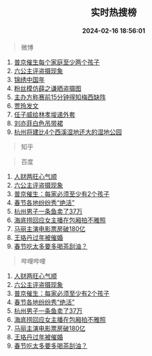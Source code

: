 <div align="center"><h2>实时热搜榜</h2><h4>2024-02-16 18:56:01</h4></div>

> 微博  

1. [普京催生每个家庭至少两个孩子](https://s.weibo.com/weibo?q=%23%E6%99%AE%E4%BA%AC%E5%82%AC%E7%94%9F%E6%AF%8F%E4%B8%AA%E5%AE%B6%E5%BA%AD%E8%87%B3%E5%B0%91%E4%B8%A4%E4%B8%AA%E5%AD%A9%E5%AD%90%23&t=31&band_rank=1&Refer=top)<br />
2. [六公主评盗摄现象](https://s.weibo.com/weibo?q=%23%E5%85%AD%E5%85%AC%E4%B8%BB%E8%AF%84%E7%9B%97%E6%91%84%E7%8E%B0%E8%B1%A1%23&t=31&band_rank=2&Refer=top)<br />
3. [锦绣中国年](https://s.weibo.com/weibo?q=%23%E9%94%A6%E7%BB%A3%E4%B8%AD%E5%9B%BD%E5%B9%B4%23&t=31&band_rank=3&Refer=top)<br />
4. [粉丝模仿薛之谦晒盗摄图](https://s.weibo.com/weibo?q=%23%E7%B2%89%E4%B8%9D%E6%A8%A1%E4%BB%BF%E8%96%9B%E4%B9%8B%E8%B0%A6%E6%99%92%E7%9B%97%E6%91%84%E5%9B%BE%23&t=31&band_rank=4&Refer=top)<br />
5. [主办方称赛前15分钟得知梅西缺阵](https://s.weibo.com/weibo?q=%23%E4%B8%BB%E5%8A%9E%E6%96%B9%E7%A7%B0%E8%B5%9B%E5%89%8D15%E5%88%86%E9%92%9F%E5%BE%97%E7%9F%A5%E6%A2%85%E8%A5%BF%E7%BC%BA%E9%98%B5%23&t=31&band_rank=5&Refer=top)<br />
6. [贾玲发文](https://s.weibo.com/weibo?q=%E8%B4%BE%E7%8E%B2%E5%8F%91%E6%96%87&t=31&band_rank=6&Refer=top)<br />
7. [任子威给林孝埈递外套](https://s.weibo.com/weibo?q=%E4%BB%BB%E5%AD%90%E5%A8%81%E7%BB%99%E6%9E%97%E5%AD%9D%E5%9F%88%E9%80%92%E5%A4%96%E5%A5%97&t=31&band_rank=7&Refer=top)<br />
8. [刘亦菲白色吊带裙](https://s.weibo.com/weibo?q=%E5%88%98%E4%BA%A6%E8%8F%B2%E7%99%BD%E8%89%B2%E5%90%8A%E5%B8%A6%E8%A3%99&t=31&band_rank=8&Refer=top)<br />
9. [杭州将建比4个西溪湿地还大的湿地公园](https://s.weibo.com/weibo?q=%23%E6%9D%AD%E5%B7%9E%E5%B0%86%E5%BB%BA%E6%AF%944%E4%B8%AA%E8%A5%BF%E6%BA%AA%E6%B9%BF%E5%9C%B0%E8%BF%98%E5%A4%A7%E7%9A%84%E6%B9%BF%E5%9C%B0%E5%85%AC%E5%9B%AD%23&t=31&band_rank=9&Refer=top)<br />

> 知乎  


> 百度  

1. [人财两旺心气顺](https://www.baidu.com/s?wd=%E4%BA%BA%E8%B4%A2%E4%B8%A4%E6%97%BA%E5%BF%83%E6%B0%94%E9%A1%BA&sa=fyb_news&rsv_dl=fyb_news)<br />
2. [六公主评盗摄现象](https://www.baidu.com/s?wd=%E5%85%AD%E5%85%AC%E4%B8%BB%E8%AF%84%E7%9B%97%E6%91%84%E7%8E%B0%E8%B1%A1&sa=fyb_news&rsv_dl=fyb_news)<br />
3. [普京催生：每家必须至少有2个孩子](https://www.baidu.com/s?wd=%E6%99%AE%E4%BA%AC%E5%82%AC%E7%94%9F%EF%BC%9A%E6%AF%8F%E5%AE%B6%E5%BF%85%E9%A1%BB%E8%87%B3%E5%B0%91%E6%9C%892%E4%B8%AA%E5%AD%A9%E5%AD%90&sa=fyb_news&rsv_dl=fyb_news)<br />
4. [春节各地纷纷秀“绝活”](https://www.baidu.com/s?wd=%E6%98%A5%E8%8A%82%E5%90%84%E5%9C%B0%E7%BA%B7%E7%BA%B7%E7%A7%80%E2%80%9C%E7%BB%9D%E6%B4%BB%E2%80%9D&sa=fyb_news&rsv_dl=fyb_news)<br />
5. [杭州男子一条鱼卖了37万](https://www.baidu.com/s?wd=%E6%9D%AD%E5%B7%9E%E7%94%B7%E5%AD%90%E4%B8%80%E6%9D%A1%E9%B1%BC%E5%8D%96%E4%BA%8637%E4%B8%87&sa=fyb_news&rsv_dl=fyb_news)<br />
6. [海底捞回应女主播在包厢拍不雅照](https://www.baidu.com/s?wd=%E6%B5%B7%E5%BA%95%E6%8D%9E%E5%9B%9E%E5%BA%94%E5%A5%B3%E4%B8%BB%E6%92%AD%E5%9C%A8%E5%8C%85%E5%8E%A2%E6%8B%8D%E4%B8%8D%E9%9B%85%E7%85%A7&sa=fyb_news&rsv_dl=fyb_news)<br />
7. [马丽主演电影票房破180亿](https://www.baidu.com/s?wd=%E9%A9%AC%E4%B8%BD%E4%B8%BB%E6%BC%94%E7%94%B5%E5%BD%B1%E7%A5%A8%E6%88%BF%E7%A0%B4180%E4%BA%BF&sa=fyb_news&rsv_dl=fyb_news)<br />
8. [王珞丹过年被催婚](https://www.baidu.com/s?wd=%E7%8E%8B%E7%8F%9E%E4%B8%B9%E8%BF%87%E5%B9%B4%E8%A2%AB%E5%82%AC%E5%A9%9A&sa=fyb_news&rsv_dl=fyb_news)<br />
9. [春节吃太多要多喝茶刮油？](https://www.baidu.com/s?wd=%E6%98%A5%E8%8A%82%E5%90%83%E5%A4%AA%E5%A4%9A%E8%A6%81%E5%A4%9A%E5%96%9D%E8%8C%B6%E5%88%AE%E6%B2%B9%EF%BC%9F&sa=fyb_news&rsv_dl=fyb_news)<br />

> 哔哩哔哩  

1. [人财两旺心气顺](https://www.baidu.com/s?wd=%E4%BA%BA%E8%B4%A2%E4%B8%A4%E6%97%BA%E5%BF%83%E6%B0%94%E9%A1%BA&sa=fyb_news&rsv_dl=fyb_news)<br />
2. [六公主评盗摄现象](https://www.baidu.com/s?wd=%E5%85%AD%E5%85%AC%E4%B8%BB%E8%AF%84%E7%9B%97%E6%91%84%E7%8E%B0%E8%B1%A1&sa=fyb_news&rsv_dl=fyb_news)<br />
3. [普京催生：每家必须至少有2个孩子](https://www.baidu.com/s?wd=%E6%99%AE%E4%BA%AC%E5%82%AC%E7%94%9F%EF%BC%9A%E6%AF%8F%E5%AE%B6%E5%BF%85%E9%A1%BB%E8%87%B3%E5%B0%91%E6%9C%892%E4%B8%AA%E5%AD%A9%E5%AD%90&sa=fyb_news&rsv_dl=fyb_news)<br />
4. [春节各地纷纷秀“绝活”](https://www.baidu.com/s?wd=%E6%98%A5%E8%8A%82%E5%90%84%E5%9C%B0%E7%BA%B7%E7%BA%B7%E7%A7%80%E2%80%9C%E7%BB%9D%E6%B4%BB%E2%80%9D&sa=fyb_news&rsv_dl=fyb_news)<br />
5. [杭州男子一条鱼卖了37万](https://www.baidu.com/s?wd=%E6%9D%AD%E5%B7%9E%E7%94%B7%E5%AD%90%E4%B8%80%E6%9D%A1%E9%B1%BC%E5%8D%96%E4%BA%8637%E4%B8%87&sa=fyb_news&rsv_dl=fyb_news)<br />
6. [海底捞回应女主播在包厢拍不雅照](https://www.baidu.com/s?wd=%E6%B5%B7%E5%BA%95%E6%8D%9E%E5%9B%9E%E5%BA%94%E5%A5%B3%E4%B8%BB%E6%92%AD%E5%9C%A8%E5%8C%85%E5%8E%A2%E6%8B%8D%E4%B8%8D%E9%9B%85%E7%85%A7&sa=fyb_news&rsv_dl=fyb_news)<br />
7. [马丽主演电影票房破180亿](https://www.baidu.com/s?wd=%E9%A9%AC%E4%B8%BD%E4%B8%BB%E6%BC%94%E7%94%B5%E5%BD%B1%E7%A5%A8%E6%88%BF%E7%A0%B4180%E4%BA%BF&sa=fyb_news&rsv_dl=fyb_news)<br />
8. [王珞丹过年被催婚](https://www.baidu.com/s?wd=%E7%8E%8B%E7%8F%9E%E4%B8%B9%E8%BF%87%E5%B9%B4%E8%A2%AB%E5%82%AC%E5%A9%9A&sa=fyb_news&rsv_dl=fyb_news)<br />
9. [春节吃太多要多喝茶刮油？](https://www.baidu.com/s?wd=%E6%98%A5%E8%8A%82%E5%90%83%E5%A4%AA%E5%A4%9A%E8%A6%81%E5%A4%9A%E5%96%9D%E8%8C%B6%E5%88%AE%E6%B2%B9%EF%BC%9F&sa=fyb_news&rsv_dl=fyb_news)<br />
